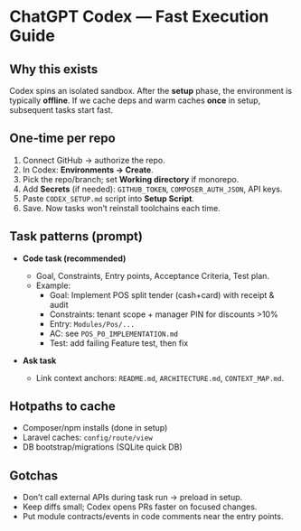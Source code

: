 # ChatGPT Codex — Fast Execution Guide

## Why this exists
Codex spins an isolated sandbox. After the **setup** phase, the environment is typically **offline**. If we cache deps and warm caches **once** in setup, subsequent tasks start fast.

## One‑time per repo
1. Connect GitHub → authorize the repo.
2. In Codex: **Environments → Create**.
3. Pick the repo/branch; set **Working directory** if monorepo.
4. Add **Secrets** (if needed): `GITHUB_TOKEN`, `COMPOSER_AUTH_JSON`, API keys.
5. Paste `CODEX_SETUP.md` script into **Setup Script**.
6. Save. Now tasks won’t reinstall toolchains each time.

## Task patterns (prompt)
- **Code task (recommended)**
  - Goal, Constraints, Entry points, Acceptance Criteria, Test plan.
  - Example:
    - Goal: Implement POS split tender (cash+card) with receipt & audit
    - Constraints: tenant scope + manager PIN for discounts >10%
    - Entry: `Modules/Pos/...`
    - AC: see `POS_P0_IMPLEMENTATION.md`
    - Test: add failing Feature test, then fix

- **Ask task**
  - Link context anchors: `README.md`, `ARCHITECTURE.md`, `CONTEXT_MAP.md`.

## Hotpaths to cache
- Composer/npm installs (done in setup)
- Laravel caches: `config/route/view`
- DB bootstrap/migrations (SQLite quick DB)

## Gotchas
- Don’t call external APIs during task run → preload in setup.
- Keep diffs small; Codex opens PRs faster on focused changes.
- Put module contracts/events in code comments near the entry points.
